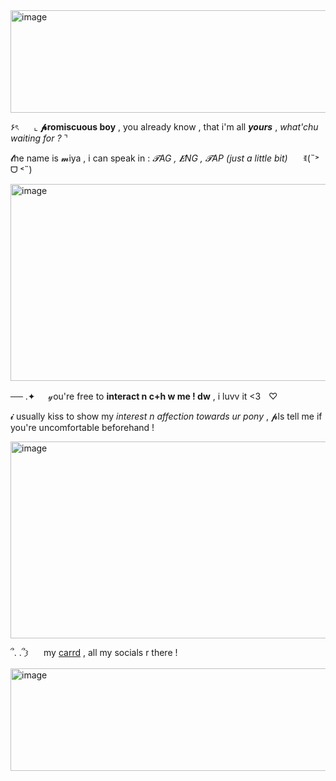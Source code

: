 <img width="1200" height="164" alt="image" src="https://github.com/user-attachments/assets/2ed4b773-070c-46ef-ad66-9f165c8adb2d" />


۶ৎ ⠀⠀⌞ __𝓹romiscuous boy__ , you already know , that i'm all __*yours*__ , *what'chu waiting for ?* ⌝  ⠀

𝓽he name is 𝓶iya , i can speak in : *𝓣AG , 𝑬NG , 𝓣AP (just a little bit)* ⠀⠀ꉂ(˵˃ ᗜ ˂˵)

<img width="900" height="315" alt="image" src="https://github.com/user-attachments/assets/7f13efbe-042c-41a0-94c2-06b6904e0b22" />

── .✦⠀⠀𝓎ou're free to __interact n c+h w me ! dw__ , i luvv it <3ㅤ♡

𝓲 usually kiss to show my *interest n affection towards ur pony* , 𝓹ls tell me if you're uncomfortable beforehand !

<img width="851" height="315" alt="image" src="https://github.com/user-attachments/assets/59854683-83ef-48c2-aef3-65365bb55574" />

՞. .՞𐦯 ⠀⠀my [carrd](https://miyafuji.carrd.co) , all my socials r there !


<img width="1200" height="164" alt="image" src="https://github.com/user-attachments/assets/8f1f9e8b-79ad-43b4-b1c3-e638a9aa7651" />
